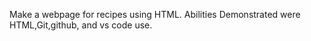 Make a webpage for recipes using HTML.
Abilities Demonstrated were HTML,Git,github, and vs code use.
